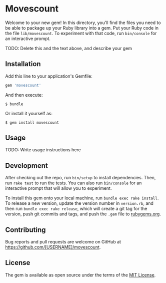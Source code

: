 # Movescount

Welcome to your new gem! In this directory, you'll find the files you need to be able to package up your Ruby library into a gem. Put your Ruby code in the file `lib/movescount`. To experiment with that code, run `bin/console` for an interactive prompt.

TODO: Delete this and the text above, and describe your gem

## Installation

Add this line to your application's Gemfile:

```ruby
gem 'movescount'
```

And then execute:

    $ bundle

Or install it yourself as:

    $ gem install movescount

## Usage

TODO: Write usage instructions here

## Development

After checking out the repo, run `bin/setup` to install dependencies. Then, run `rake test` to run the tests. You can also run `bin/console` for an interactive prompt that will allow you to experiment.

To install this gem onto your local machine, run `bundle exec rake install`. To release a new version, update the version number in `version.rb`, and then run `bundle exec rake release`, which will create a git tag for the version, push git commits and tags, and push the `.gem` file to [rubygems.org](https://rubygems.org).

## Contributing

Bug reports and pull requests are welcome on GitHub at https://github.com/[USERNAME]/movescount.


## License

The gem is available as open source under the terms of the [MIT License](http://opensource.org/licenses/MIT).

